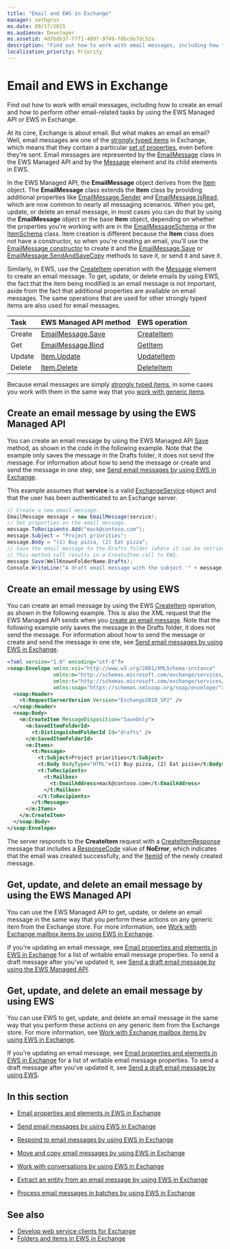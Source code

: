 ```yaml
---
title: "Email and EWS in Exchange" 
manager: sethgros
ms.date: 09/17/2015
ms.audience: Developer 
ms.assetid: 4d7bdb37-f7f1-409f-9749-f8bcde7dc52a
description: "Find out how to work with email messages, including how to create an email and how to perform other email-related tasks by using the EWS Managed API or EWS in Exchange."
localization_priority: Priority
---
```


# Email and EWS in Exchange

Find out how to work with email messages, including how to create an email and how to perform other email-related tasks by using the EWS Managed API or EWS in Exchange.
  
At its core, Exchange is about email. But what makes an email an email? Well, email messages are one of the [strongly typed items](folders-and-items-in-ews-in-exchange.md#bk_item) in Exchange, which means that they contain a particular [set of properties](email-properties-and-elements-in-ews-in-exchange.md), even before they're sent. Email messages are represented by the [EmailMessage](https://msdn.microsoft.com/library/microsoft.exchange.webservices.data.emailmessage%28v=exchg.80%29.aspx) class in the EWS Managed API and by the [Message](https://msdn.microsoft.com/library/2400b33c-43b2-4fc2-b6fb-275a99e0e810%28Office.15%29.aspx) element and its child elements in EWS.
  
In the EWS Managed API, the **EmailMessage** object derives from the [Item](https://msdn.microsoft.com/library/microsoft.exchange.webservices.data.item%28v=exchg.80%29.aspx) object. The **EmailMessage** class extends the **Item** class by providing additional properties like [EmailMessage.Sender](https://msdn.microsoft.com/library/microsoft.exchange.webservices.data.emailmessage.sender%28v=exchg.80%29.aspx) and [EmailMessage.IsRead](https://msdn.microsoft.com/library/office/microsoft.exchange.webservices.data.emailmessage.isread%28v=exchg.80%29.aspx), which are now common to nearly all messaging scenarios. When you get, update, or delete an email message, in most cases you can do that by using the **EmailMessage** object or the base **Item** object, depending on whether the properties you're working with are in the [EmailMessageSchema](https://msdn.microsoft.com/library/microsoft.exchange.webservices.data.emailmessageschema%28v=exchg.80%29.aspx) or the [ItemSchema](https://msdn.microsoft.com/library/microsoft.exchange.webservices.data.itemschema%28v=exchg.80%29.aspx) class. Item creation is different because the **Item** class does not have a constructor, so when you're creating an email, you'll use the [EmailMessage constructor](https://msdn.microsoft.com/library/office/microsoft.exchange.webservices.data.emailmessage.emailmessage%28v=exchg.80%29.aspx) to create it and the [EmailMessage.Save](https://msdn.microsoft.com/library/microsoft.exchange.webservices.data.emailmessage.save%28v=exchg.80%29.aspx) or [EmailMessage.SendAndSaveCopy](https://msdn.microsoft.com/library/microsoft.exchange.webservices.data.emailmessage.sendandsavecopy%28v=exchg.80%29.aspx) methods to save it, or send it and save it.
  
Similarly, in EWS, use the [CreateItem](https://msdn.microsoft.com/library/fe6bb7fc-8918-4e6e-b0a1-b7e0ef44c3d1%28Office.15%29.aspx) operation with the [Message](https://msdn.microsoft.com/library/2400b33c-43b2-4fc2-b6fb-275a99e0e810%28Office.15%29.aspx) element to create an email message. To get, update, or delete emails by using EWS, the fact that the item being modified is an email message is not important, aside from the fact that additional properties are available on email messages. The same operations that are used for other strongly typed items are also used for email messages.
  
|**Task**|**EWS Managed API method**|**EWS operation**|
|:-----|:-----|:-----|
|Create  <br/> |[EmailMessage.Save](https://msdn.microsoft.com/library/microsoft.exchange.webservices.data.emailmessage.save%28v=exchg.80%29.aspx) <br/> |[CreateItem](https://msdn.microsoft.com/library/fe6bb7fc-8918-4e6e-b0a1-b7e0ef44c3d1%28Office.15%29.aspx) <br/> |
|Get  <br/> |[EmailMessage.Bind](https://msdn.microsoft.com/library/microsoft.exchange.webservices.data.emailmessage.bind%28v=exchg.80%29.aspx) <br/> |[GetItem](https://msdn.microsoft.com/library/e8492e3b-1c8d-4b14-8070-9530f8306edd%28Office.15%29.aspx) <br/> |
|Update  <br/> |[Item.Update](https://msdn.microsoft.com/library/dd635915%28v=exchg.80%29.aspx) <br/> |[UpdateItem](https://msdn.microsoft.com/library/5d027523-e0bc-4da2-b60b-0cb9fc1fdfe4%28Office.15%29.aspx) <br/> |
|Delete  <br/> |[Item.Delete](https://msdn.microsoft.com/library/dd635072%28v=exchg.80%29.aspx) <br/> |[DeleteItem](../web-service-reference/deleteitem-operation.md) <br/> |

Because email messages are simply [strongly typed items](folders-and-items-in-ews-in-exchange.md#bk_item), in some cases you work with them in the same way that you [work with generic items](how-to-work-with-exchange-mailbox-items-by-using-ews-in-exchange.md).
  
## Create an email message by using the EWS Managed API
<a name="bk_createewsma"> </a>

You can create an email message by using the EWS Managed API [Save](https://msdn.microsoft.com/library/microsoft.exchange.webservices.data.emailmessage.save%28v=exchg.80%29.aspx) method, as shown in the code in the following example. Note that the example only saves the message in the Drafts folder, it does not send the message. For information about how to send the message or create and send the message in one step, see [Send email messages by using EWS in Exchange](how-to-send-email-messages-by-using-ews-in-exchange.md).
  
This example assumes that **service** is a valid [ExchangeService](https://msdn.microsoft.com/library/microsoft.exchange.webservices.data.exchangeservice%28v=exchg.80%29.aspx) object and that the user has been authenticated to an Exchange server.
  
```cs
// Create a new email message.
EmailMessage message = new EmailMessage(service);
// Set properties on the email message.
message.ToRecipients.Add("mack@contoso.com");
message.Subject = "Project priorities";
message.Body = "(1) Buy pizza, (2) Eat pizza";
// Save the email message to the Drafts folder (where it can be retrieved, updated, and sent at a later time).
// This method call results in a CreateItem call to EWS.
message.Save(WellKnownFolderName.Drafts);
Console.WriteLine("A draft email message with the subject '" + message.Subject + "' has been saved to the Drafts folder.");
```

## Create an email message by using EWS
<a name="bk_createews"> </a>

You can create an email message by using the EWS [CreateItem](https://msdn.microsoft.com/library/fe6bb7fc-8918-4e6e-b0a1-b7e0ef44c3d1%28Office.15%29.aspx) operation, as shown in the following example. This is also the XML request that the EWS Managed API sends when you [create an email message](#bk_createewsma). Note that the following example only saves the message in the Drafts folder, it does not send the message. For information about how to send the message or create and send the message in one ste, see [Send email messages by using EWS in Exchange](how-to-send-email-messages-by-using-ews-in-exchange.md).
  
```XML
<?xml version="1.0" encoding="utf-8"?>
<soap:Envelope xmlns:xsi="http://www.w3.org/2001/XMLSchema-instance"
               xmlns:m="http://schemas.microsoft.com/exchange/services/2006/messages"
               xmlns:t="http://schemas.microsoft.com/exchange/services/2006/types"
               xmlns:soap="https://schemas.xmlsoap.org/soap/envelope/">
  <soap:Header>
    <t:RequestServerVersion Version="Exchange2010_SP2" />
  </soap:Header>
  <soap:Body>
    <m:CreateItem MessageDisposition="SaveOnly">
      <m:SavedItemFolderId>
        <t:DistinguishedFolderId Id="drafts" />
      </m:SavedItemFolderId>
      <m:Items>
        <t:Message>
          <t:Subject>Project priorities</t:Subject>
          <t:Body BodyType="HTML">(1) Buy pizza, (2) Eat pizza</t:Body>
          <t:ToRecipients>
            <t:Mailbox>
              <t:EmailAddress>mack@contoso.com</t:EmailAddress>
            </t:Mailbox>
          </t:ToRecipients>
        </t:Message>
      </m:Items>
    </m:CreateItem>
  </soap:Body>
</soap:Envelope>

```

The server responds to the **CreateItem** request with a [CreateItemResponse](https://msdn.microsoft.com/library/742a46a0-2475-45a0-b44f-90639a3f5a43%28Office.15%29.aspx) message that includes a [ResponseCode](https://msdn.microsoft.com/library/4b84d670-74c9-4d6d-84e7-f0a9f76f0d93%28Office.15%29.aspx) value of **NoError**, which indicates that the email was created successfully, and the [ItemId](https://msdn.microsoft.com/library/3350b597-57a0-4961-8f44-8624946719b4%28Office.15%29.aspx) of the newly created message.
  
## Get, update, and delete an email message by using the EWS Managed API
<a name="bk_getewsma"> </a>

You can use the EWS Managed API to get, update, or delete an email message in the same way that you perform these actions on any generic item from the Exchange store. For more information, see [Work with Exchange mailbox items by using EWS in Exchange](how-to-work-with-exchange-mailbox-items-by-using-ews-in-exchange.md).
  
If you're updating an email message, see [Email properties and elements in EWS in Exchange](email-properties-and-elements-in-ews-in-exchange.md) for a list of writable email message properties. To send a draft message after you've updated it, see [Send a draft email message by using the EWS Managed API](how-to-send-email-messages-by-using-ews-in-exchange.md#bk_senddraftewsma).
  
## Get, update, and delete an email message by using EWS
<a name="bk_getews"> </a>

You can use EWS to get, update, and delete an email message in the same way that you perform these actions on any generic item from the Exchange store. For more information, see [Work with Exchange mailbox items by using EWS in Exchange](how-to-work-with-exchange-mailbox-items-by-using-ews-in-exchange.md).
  
If you're updating an email message, see [Email properties and elements in EWS in Exchange](email-properties-and-elements-in-ews-in-exchange.md) for a list of writable email message properties. To send a draft message after you've updated it, see [Send a draft email message by using EWS](how-to-send-email-messages-by-using-ews-in-exchange.md#bk_senddraftews).
  
## In this section
<a name="bk_inthissection"> </a>

- [Email properties and elements in EWS in Exchange](email-properties-and-elements-in-ews-in-exchange.md)

- [Send email messages by using EWS in Exchange](how-to-send-email-messages-by-using-ews-in-exchange.md)

- [Respond to email messages by using EWS in Exchange](how-to-respond-to-email-messages-by-using-ews-in-exchange.md)

- [Move and copy email messages by using EWS in Exchange](how-to-move-and-copy-email-messages-by-using-ews-in-exchange.md)

- [Work with conversations by using EWS in Exchange](how-to-work-with-conversations-by-using-ews-in-exchange.md)

- [Extract an entity from an email message by using EWS in Exchange](how-to-extract-an-entity-from-an-email-message-by-using-ews-in-exchange.md)

- [Process email messages in batches by using EWS in Exchange](how-to-process-email-messages-in-batches-by-using-ews-in-exchange.md)

## See also

- [Develop web service clients for Exchange](develop-web-service-clients-for-exchange.md)
- [Folders and items in EWS in Exchange](folders-and-items-in-ews-in-exchange.md)